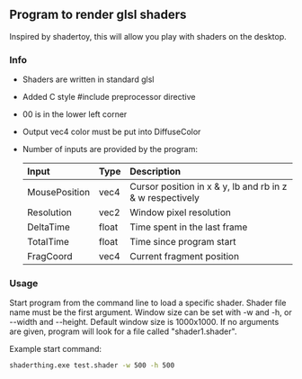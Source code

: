 Program to render glsl shaders
---

Inspired by shadertoy, this will allow you play with shaders on the desktop.

### Info
- Shaders are written in standard glsl
- Added C style #include preprocessor directive
- 00 is in the lower left corner
- Output vec4 color must be put into DiffuseColor
- Number of inputs are provided by the program:

    | Input | Type | Description |
    | :--- | :--- | :--- |
    | MousePosition | vec4 | Cursor position in x & y, lb and rb in z & w respectively |
    | Resolution | vec2 | Window pixel resolution |
    | DeltaTime | float | Time spent in the last frame |
    | TotalTime | float | Time since program start |
    | FragCoord | vec4 | Current fragment position |

### Usage

Start program from the command line to load a specific shader. Shader file name must be the first argument. Window size can be set with -w and -h, or --width and --height. Default window size is 1000x1000. If no arguments are given, program will look for a file called "shader1.shader".

Example start command:

```sh
shaderthing.exe test.shader -w 500 -h 500
```